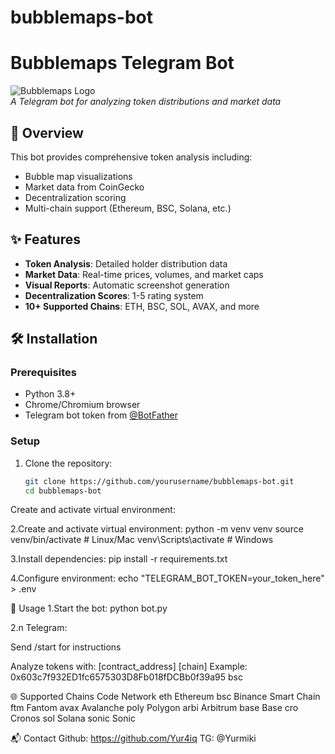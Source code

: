 ﻿# bubblemaps-bot
# Bubblemaps Telegram Bot

![Bubblemaps Logo](https://app.bubblemaps.io/favicon.ico)  
*A Telegram bot for analyzing token distributions and market data*

## 📌 Overview

This bot provides comprehensive token analysis including:
- Bubble map visualizations
- Market data from CoinGecko
- Decentralization scoring
- Multi-chain support (Ethereum, BSC, Solana, etc.)

## ✨ Features

- **Token Analysis**: Detailed holder distribution data
- **Market Data**: Real-time prices, volumes, and market caps
- **Visual Reports**: Automatic screenshot generation
- **Decentralization Scores**: 1-5 rating system
- **10+ Supported Chains**: ETH, BSC, SOL, AVAX, and more

## 🛠 Installation

### Prerequisites
- Python 3.8+
- Chrome/Chromium browser
- Telegram bot token from [@BotFather](https://t.me/BotFather)

### Setup
1. Clone the repository:
   ```bash
   git clone https://github.com/yourusername/bubblemaps-bot.git
   cd bubblemaps-bot
Create and activate virtual environment:

2.Create and activate virtual environment:
python -m venv venv
source venv/bin/activate  # Linux/Mac
venv\Scripts\activate     # Windows

3.Install dependencies:
pip install -r requirements.txt

4.Configure environment:
echo "TELEGRAM_BOT_TOKEN=your_token_here" > .env

🚀 Usage
1.Start the bot:
python bot.py

2.n Telegram:

Send /start for instructions

Analyze tokens with:
[contract_address] [chain]
Example:
0x603c7f932ED1fc6575303D8Fb018fDCBb0f39a95 bsc

🌐 Supported Chains
Code	Network
eth	    Ethereum
bsc	    Binance Smart Chain
ftm	    Fantom
avax	Avalanche
poly	Polygon
arbi	Arbitrum
base	Base
cro	    Cronos
sol	    Solana
sonic	Sonic

📬 Contact
Github: https://github.com/Yur4iq
TG: @Yurmiki
